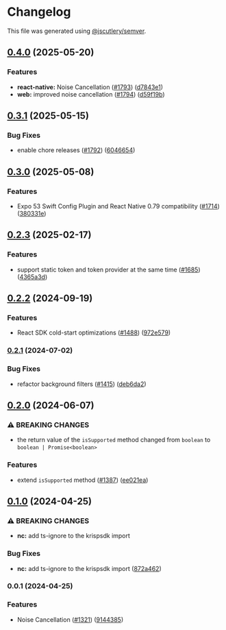 # Changelog

This file was generated using [@jscutlery/semver](https://github.com/jscutlery/semver).

## [0.4.0](https://github.com/GetStream/stream-video-js/compare/@stream-io/audio-filters-web-0.3.1...@stream-io/audio-filters-web-0.4.0) (2025-05-20)

### Features

- **react-native:** Noise Cancellation ([#1793](https://github.com/GetStream/stream-video-js/issues/1793)) ([d7843e1](https://github.com/GetStream/stream-video-js/commit/d7843e1a23e6f6a35d1c159438d09bdfd17450a5))
- **web:** improved noise cancellation ([#1794](https://github.com/GetStream/stream-video-js/issues/1794)) ([d59f19b](https://github.com/GetStream/stream-video-js/commit/d59f19b1ba1ff83fe5f024d783b868f4e98d3380))

## [0.3.1](https://github.com/GetStream/stream-video-js/compare/@stream-io/audio-filters-web-0.3.0...@stream-io/audio-filters-web-0.3.1) (2025-05-15)

### Bug Fixes

- enable chore releases ([#1792](https://github.com/GetStream/stream-video-js/issues/1792)) ([6046654](https://github.com/GetStream/stream-video-js/commit/6046654fe19505a1c115a4fb838759d010540614))

## [0.3.0](https://github.com/GetStream/stream-video-js/compare/@stream-io/audio-filters-web-0.2.3...@stream-io/audio-filters-web-0.3.0) (2025-05-08)

### Features

- Expo 53 Swift Config Plugin and React Native 0.79 compatibility ([#1714](https://github.com/GetStream/stream-video-js/issues/1714)) ([380331e](https://github.com/GetStream/stream-video-js/commit/380331e11fd6182c3111413aa25689a669dd3c9c))

## [0.2.3](https://github.com/GetStream/stream-video-js/compare/@stream-io/audio-filters-web-0.2.2...@stream-io/audio-filters-web-0.2.3) (2025-02-17)

### Features

- support static token and token provider at the same time ([#1685](https://github.com/GetStream/stream-video-js/issues/1685)) ([4365a3d](https://github.com/GetStream/stream-video-js/commit/4365a3dd0a14c98041982bde8be21258b8cfd571))

## [0.2.2](https://github.com/GetStream/stream-video-js/compare/@stream-io/audio-filters-web-0.2.1...@stream-io/audio-filters-web-0.2.2) (2024-09-19)

### Features

- React SDK cold-start optimizations ([#1488](https://github.com/GetStream/stream-video-js/issues/1488)) ([972e579](https://github.com/GetStream/stream-video-js/commit/972e5792b5a131a212b1031ade76dcb383897a46))

### [0.2.1](https://github.com/GetStream/stream-video-js/compare/@stream-io/audio-filters-web-0.2.0...@stream-io/audio-filters-web-0.2.1) (2024-07-02)

### Bug Fixes

- refactor background filters ([#1415](https://github.com/GetStream/stream-video-js/issues/1415)) ([deb6da2](https://github.com/GetStream/stream-video-js/commit/deb6da238f541c733451e84b198434671da8dceb))

## [0.2.0](https://github.com/GetStream/stream-video-js/compare/@stream-io/audio-filters-web-0.1.0...@stream-io/audio-filters-web-0.2.0) (2024-06-07)

### ⚠ BREAKING CHANGES

- the return value of the `isSupported` method changed
  from `boolean` to `boolean | Promise<boolean>`

### Features

- extend `isSupported` method ([#1387](https://github.com/GetStream/stream-video-js/issues/1387)) ([ee021ea](https://github.com/GetStream/stream-video-js/commit/ee021eae4e3779e27edf481954198bde71978991))

## [0.1.0](https://github.com/GetStream/stream-video-js/compare/@stream-io/audio-filters-web-0.0.1...@stream-io/audio-filters-web-0.1.0) (2024-04-25)

### ⚠ BREAKING CHANGES

- **nc:** add ts-ignore to the krispsdk import

### Bug Fixes

- **nc:** add ts-ignore to the krispsdk import ([872a462](https://github.com/GetStream/stream-video-js/commit/872a46231434afabad34d799ae0eac18f9420172))

### 0.0.1 (2024-04-25)

### Features

- Noise Cancellation ([#1321](https://github.com/GetStream/stream-video-js/issues/1321)) ([9144385](https://github.com/GetStream/stream-video-js/commit/91443852986ad7453d82efb900626266d8df0e96))
